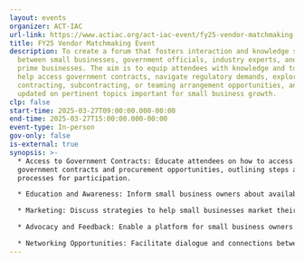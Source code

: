 ```yaml
---
layout: events
organizer: ACT-IAC
url-link: https://www.actiac.org/act-iac-event/fy25-vendor-matchmaking-event
title: FY25 Vendor Matchmaking Event
description: To create a forum that fosters interaction and knowledge sharing
  between small businesses, government officials, industry experts, and large/
  prime businesses. The aim is to equip attendees with knowledge and tools to
  help access government contracts, navigate regulatory demands, explore
  contracting, subcontracting, or teaming arrangement opportunities, and stay
  updated on pertinent topics important for small business growth.
clp: false
start-time: 2025-03-27T09:00:00.000-00:00
end-time: 2025-03-27T15:00:00.000-00:00
event-type: In-person
gov-only: false
is-external: true
synopsis: >-
  * Access to Government Contracts: Educate attendees on how to access
  government contracts and procurement opportunities, outlining steps and
  processes for participation.

  * Education and Awareness: Inform small business owners about available government resources, and support programs tailored to aid their growth.

  * Marketing: Discuss strategies to help small businesses market their GSA contract to obtain business.

  * Advocacy and Feedback: Enable a platform for small business owners to share feedback and concerns, allowing government representatives to understand their needs better and refine policies accordingly.

  * Networking Opportunities: Facilitate dialogue and connections between small businesses and large/prime businesses, government representatives, and industry experts to encourage collaboration and partnerships.
---
```

